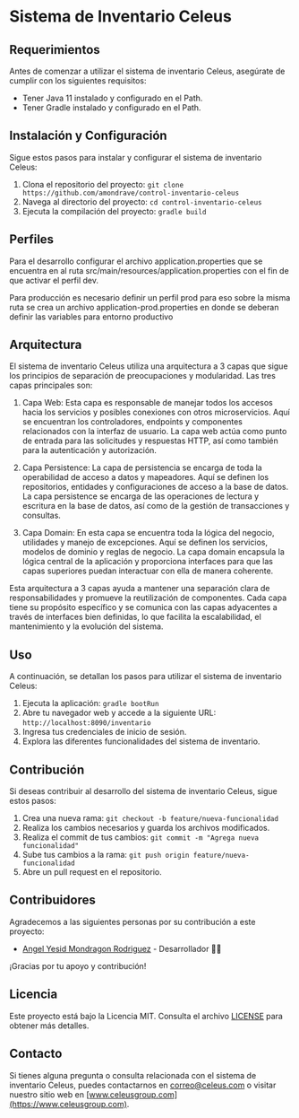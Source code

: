 # Sistema de Inventario Celeus

## Requerimientos
Antes de comenzar a utilizar el sistema de inventario Celeus, asegúrate de cumplir con los siguientes requisitos:

- Tener Java 11 instalado y configurado en el Path.
- Tener Gradle instalado y configurado en el Path.

## Instalación y Configuración
Sigue estos pasos para instalar y configurar el sistema de inventario Celeus:

1. Clona el repositorio del proyecto: `git clone https://github.com/amondrave/control-inventario-celeus`
2. Navega al directorio del proyecto: `cd control-inventario-celeus`
3. Ejecuta la compilación del proyecto: `gradle build`

## Perfiles

Para el desarrollo configurar el archivo application.properties que se encuentra en al ruta
src/main/resources/application.properties con el fin de que activar el perfil dev.

Para producción es necesario definir un perfil prod para eso sobre la misma ruta se crea un archivo
application-prod.properties en donde se deberan definir las variables para entorno productivo

## Arquitectura

El sistema de inventario Celeus utiliza una arquitectura a 3 capas que sigue los principios de separación de preocupaciones y modularidad. Las tres capas principales son:

1. Capa Web: Esta capa es responsable de manejar todos los accesos hacia los servicios y posibles conexiones con otros microservicios. Aquí se encuentran los controladores, endpoints y componentes relacionados con la interfaz de usuario. La capa web actúa como punto de entrada para las solicitudes y respuestas HTTP, así como también para la autenticación y autorización.

2. Capa Persistence: La capa de persistencia se encarga de toda la operabilidad de acceso a datos y mapeadores. Aquí se definen los repositorios, entidades y configuraciones de acceso a la base de datos. La capa persistence se encarga de las operaciones de lectura y escritura en la base de datos, así como de la gestión de transacciones y consultas.

3. Capa Domain: En esta capa se encuentra toda la lógica del negocio, utilidades y manejo de excepciones. Aquí se definen los servicios, modelos de dominio y reglas de negocio. La capa domain encapsula la lógica central de la aplicación y proporciona interfaces para que las capas superiores puedan interactuar con ella de manera coherente.

Esta arquitectura a 3 capas ayuda a mantener una separación clara de responsabilidades y promueve la reutilización de componentes. Cada capa tiene su propósito específico y se comunica con las capas adyacentes a través de interfaces bien definidas, lo que facilita la escalabilidad, el mantenimiento y la evolución del sistema.

## Uso
A continuación, se detallan los pasos para utilizar el sistema de inventario Celeus:

1. Ejecuta la aplicación: `gradle bootRun`
2. Abre tu navegador web y accede a la siguiente URL: `http://localhost:8090/inventario`
3. Ingresa tus credenciales de inicio de sesión.
4. Explora las diferentes funcionalidades del sistema de inventario.

## Contribución
Si deseas contribuir al desarrollo del sistema de inventario Celeus, sigue estos pasos:

1. Crea una nueva rama: `git checkout -b feature/nueva-funcionalidad`
2. Realiza los cambios necesarios y guarda los archivos modificados.
3. Realiza el commit de tus cambios: `git commit -m "Agrega nueva funcionalidad"`
4. Sube tus cambios a la rama: `git push origin feature/nueva-funcionalidad`
5. Abre un pull request en el repositorio.

## Contribuidores
Agradecemos a las siguientes personas por su contribución a este proyecto:

- [Angel Yesid Mondragon Rodriguez](https://github.com/amondrave) - Desarrollador 👨‍💻

¡Gracias por tu apoyo y contribución!



## Licencia
Este proyecto está bajo la Licencia MIT. Consulta el archivo [LICENSE](LICENSE) para obtener más detalles.

## Contacto
Si tienes alguna pregunta o consulta relacionada con el sistema de inventario Celeus, puedes contactarnos en <correo@celeus.com> o visitar nuestro sitio web en [www.celeusgroup.com](https://www.celeusgroup.com).
